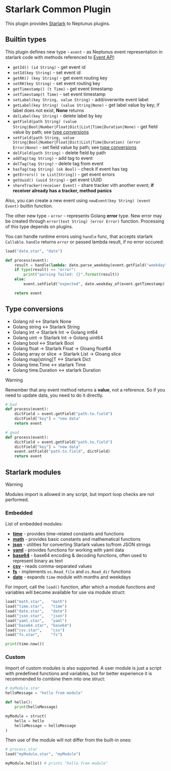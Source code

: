 # Starlark Common Plugin

This plugin provides [Starlark](https://github.com/google/starlark-go/blob/master/doc/spec.md) to Neptunus plugins.

## Builtin types

This plugin defines new type - `event` - as Neptunus event representation in starlark code with methods referenced to [Event API](../../../docs/DATA_MODEL.md):
 - `getId() (id String)` - get event id
 - `setId(key String)` - set event id
 - `getRK() (key String)` - get event routing key
 - `setRK(key String)` - set event routing key
 - `getTimestamp() (t Time)` - get event timestamp
 - `setTimestamp(t Time)` - set event timestamp
 - `setLabel(key String, value String)` - add/overwrite event label
 - `getLabel(key String) (value String|None)` - get label value by key; if label does not exist, **None** returns
 - `delLabel(key String)` - delete label by key
 - `getField(path String) (value String|Bool|Number|Float|Dict|List|Time|Duration|None)` - get field value by path; see [type conversions](../../common/starlark/README.md#type-conversions)
 - `setField(path String, value String|Bool|Number|Float|Dict|List|Time|Duration) (error Error|None)` - set field value by path; see [type conversions](../../common/starlark/README.md#type-conversions)
 - `delField(path String)` - delete field by path
 - `addTag(tag String)` - add tag to event
 - `delTag(tag String)` - delete tag from event
 - `hasTag(tag String) (ok Bool)` - check if event has tag
 - `getErrors() (e List[String])` - get event errors
 - `getUuid() (uuid String)` - get event UUID
 - `shareTracker(receiver Event)` - share tracker vith another event; **if receiver already has a tracker, method panics**

Also, you can create a new event using `newEvent(key String) (event Event)` builtin function.

The other new type - `error` - represents Golang **error** type. New error may be created through `error(text String) (error Error)` function. Processing of this type depends on plugins.

You can handle runtime errors using `handle` func, that accepts starlark `Callable`. `handle` returns `error` or passed lambda result, if no error occured:
```python
load("date.star", "date")

def process(event):
    result = handle(lambda: date.parse_weekday(event.getField("weekday")))
    if type(result) == "error":
        print("parsing failed: {}".format(result))
    else:
        event.setField("expected", date.weekday_of(event.getTimestamp) == result)

    return event
```

## Type conversions
 - Golang nil <-> Starlark None
 - Golang string <-> Starlark String
 - Golang int -> Starlark Int -> Golang int64
 - Golang uint -> Starlark Int -> Golang uint64
 - Golang bool <-> Starlark Bool
 - Golang float -> Starlark Float -> Gloang float64
 - Golang array or slice -> Starlark List -> Gloang slice
 - Golang map[string]T <-> Starlark Dict
 - Golang time.Time <-> starlark Time
 - Golang time.Duration <-> starlark Duration

> [!WARNING]  
> Remember that any event method returns a **value**, not a reference. So if you need to update data, you need to do it directly.

```python
# bad
def process(event):
    dictField = event.getField("path.to.field")
    dictField["key"] = "new data"
    return event

# good
def process(event):
    dictField = event.getField("path.to.field")
    dictField["key"] = "new data"
    event.setField("path.to.field", dictField)
    return event

```

## Starlark modules

> [!WARNING]   
> Modules import is allowed in any script, but import loop checks are not performed.

### Embedded

List of embedded modules:
 - **[time](https://pkg.go.dev/go.starlark.net/lib/time)** - provides time-related constants and functions
 - **[math](https://pkg.go.dev/go.starlark.net/lib/math)** - provides basic constants and mathematical functions
 - **[json](https://pkg.go.dev/go.starlark.net/lib/json)** - utilities for converting Starlark values to/from JSON strings
 - **[yaml](https://github.com/qri-io/starlib/tree/master/encoding/yaml)** - provides functions for working with yaml data
 - **[base64](https://github.com/qri-io/starlib/tree/master/encoding/base64)** - base64 encoding & decoding functions, often used to represent binary as text
 - **[csv](https://github.com/qri-io/starlib/tree/master/encoding/csv)** - reads comma-separated values
 - **[fs](../../../pkg/starlarkfs/)** - implements `os.Read_file` and `os.Read_dir` functions
 - **[date](../../../pkg/starlarkdate/)** - expands `time` module with months and weekdays

For import, call the `load()` function, after which a module functions and variables will become available for use via module struct:
```python
load("math.star",   "math")
load("time.star",   "time")
load("date.star",   "date")
load("json.star",   "json")
load("yaml.star",   "yaml")
load("base64.star", "base64")
load("csv.star",    "csv")
load("fs.star",     "fs")

print(time.now())
```

### Custom

Import of custom modules is also supported. A user module is just a script with predefined functions and variables, but for better experience it is recommended to combine them into one struct:
```python
# myModule.star
helloMessage = "hello from module"

def hello():
    print(helloMessage)

myModule = struct(
    hello = hello
    helloMessage = helloMessage
)
```

Then use of the module will not differ from the built-in ones:
```python
# process.star
load("myModule.star", "myModule")

myModule.hello() # prints "hello from module"
```
